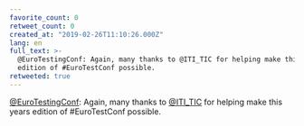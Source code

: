 ```yaml
---
favorite_count: 0
retweet_count: 0
created_at: "2019-02-26T11:10:26.000Z"
lang: en
full_text: >-
  @EuroTestingConf: Again, many thanks to @ITI_TIC for helping make this years
  edition of #EuroTestConf possible.
retweeted: true
---
```


[@EuroTestingConf](https://twitter.com/EuroTestingConf): Again, many thanks to
[@ITI_TIC](https://twitter.com/ITI_TIC) for helping make this years edition of
#EuroTestConf possible.
